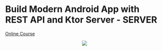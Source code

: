 # Build Modern Android App with REST API and Ktor Server - SERVER
<p>
  <a href="https://stevdza-san.com/p/build-modern-android-app-with-rest-api-and-ktor-server" align="center">Online Course</a>
</p>
<p align="center">
  <img src="https://i.postimg.cc/4yX4vXCZ/Boruto.png" href="">
</p>
